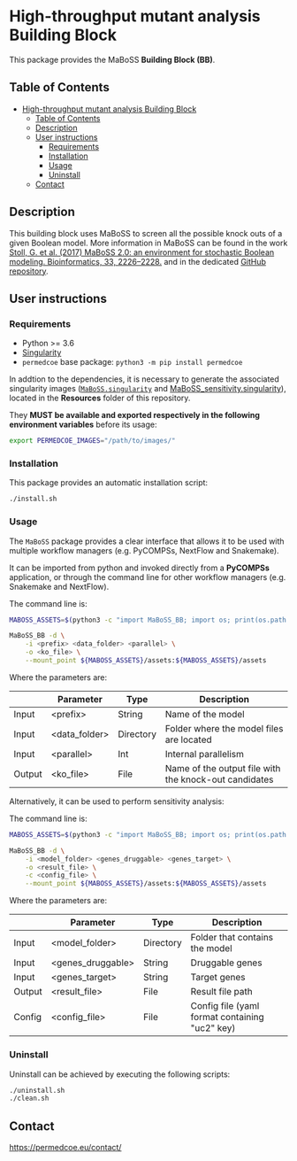 # High-throughput mutant analysis Building Block

This package provides the MaBoSS **Building Block (BB)**.

## Table of Contents

- [High-throughput mutant analysis Building Block](#high-throughput-mutant-analysis-building-block)
  - [Table of Contents](#table-of-contents)
  - [Description](#description)
  - [User instructions](#user-instructions)
    - [Requirements](#requirements)
    - [Installation](#installation)
    - [Usage](#usage)
    - [Uninstall](#uninstall)
  - [Contact](#contact)

## Description

This building block uses MaBoSS to screen all the possible knock outs of a given Boolean model.
More information in MaBoSS can be found in the work [Stoll, G. et al. (2017) MaBoSS 2.0: an environment for stochastic Boolean modeling. Bioinformatics, 33, 2226–2228.](https://academic.oup.com/bioinformatics/article-lookup/doi/10.1093/bioinformatics/btx123) and in the dedicated [GitHub repository](https://github.com/maboss-bkmc/MaBoSS-env-2.0).

## User instructions

### Requirements

- Python >= 3.6
- [Singularity](https://singularity.lbl.gov/docs-installation)
- `permedcoe` base package: `python3 -m pip install permedcoe`

In addtion to the dependencies, it is necessary to generate the associated
singularity images ([`MaBoSS.singularity`](../Resources/images/MaBoSS.singularity) and
[MaBoSS_sensitivity.singularity](../Resources/images/MaBoSS_sensitivity.singularity)),
located in the **Resources** folder of this repository.

They **MUST be available and exported respectively in the following environment variables**
before its usage:

```bash
export PERMEDCOE_IMAGES="/path/to/images/"
```

### Installation

This package provides an automatic installation script:

```bash
./install.sh
```

### Usage

The `MaBoSS` package provides a clear interface that allows
it to be used with multiple workflow managers (e.g. PyCOMPSs, NextFlow and
Snakemake).

It can be imported from python and invoked directly from a **PyCOMPSs**
application, or through the command line for other workflow managers
(e.g. Snakemake and NextFlow).

The command line is:

```bash
MABOSS_ASSETS=$(python3 -c "import MaBoSS_BB; import os; print(os.path.dirname(MaBoSS_BB.__file__))")

MaBoSS_BB -d \
    -i <prefix> <data_folder> <parallel> \
    -o <ko_file> \
    --mount_point ${MABOSS_ASSETS}/assets:${MABOSS_ASSETS}/assets
```

Where the parameters are:

|        | Parameter          | Type      | Description                                             |
|--------|--------------------|-----------|---------------------------------------------------------|
| Input  | \<prefix>          | String    | Name of the model                                       |
| Input  | \<data_folder>     | Directory | Folder where the model files are located                |
| Input  | \<parallel>        | Int       | Internal parallelism                                    |
| Output | \<ko_file>         | File      | Name of the output file with the knock-out candidates   |

Alternatively, it can be used to perform sensitivity analysis:

The command line is:

```bash
MABOSS_ASSETS=$(python3 -c "import MaBoSS_BB; import os; print(os.path.dirname(MaBoSS_BB.__file__))")

MaBoSS_BB -d \
    -i <model_folder> <genes_druggable> <genes_target> \
    -o <result_file> \
    -c <config_file> \
    --mount_point ${MABOSS_ASSETS}/assets:${MABOSS_ASSETS}/assets
```

Where the parameters are:

|        | Parameter          | Type      | Description                                             |
|--------|--------------------|-----------|---------------------------------------------------------|
| Input  | \<model_folder>    | Directory | Folder that contains the model                          |
| Input  | \<genes_druggable> | String    | Druggable genes                                         |
| Input  | \<genes_target>    | String    | Target genes                                            |
| Output | \<result_file>     | File      | Result file path                                        |
| Config | \<config_file>     | File      | Config file (yaml format containing "uc2" key)          |

### Uninstall

Uninstall can be achieved by executing the following scripts:

```bash
./uninstall.sh
./clean.sh
```

## Contact

<https://permedcoe.eu/contact/>
